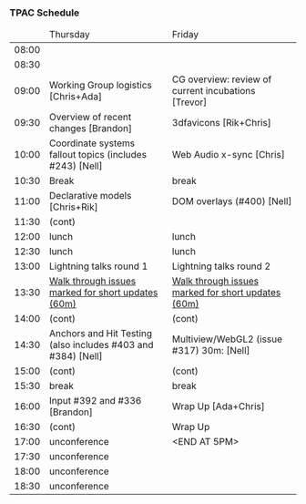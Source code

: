 ### TPAC Schedule

<table>
<thead>
<tr><td><td>Thursday<td>Friday</tr>
<tbody>
<tr><td>08:00<td><td>
<tr><td>08:30<td><td>
<tr><td>09:00<td>Working Group logistics [Chris+Ada]<td>CG overview: review of current incubations [Trevor]
<tr><td>09:30<td>Overview of recent changes [Brandon]<td>3dfavicons [Rik+Chris]
<tr><td>10:00<td>Coordinate systems fallout topics (includes #243) [Nell]<td>Web Audio x-sync [Chris]
<tr><td>10:30<td>Break<td>break
<tr><td>11:00<td>Declarative models [Chris+Rik]<td>DOM overlays (#400) [Nell]
<tr><td>11:30<td>(cont)<td>
<tr><td>12:00<td>lunch<td>lunch
<tr><td>12:30<td>lunch<td>lunch
<tr><td>13:00<td>Lightning talks round 1<td>Lightning talks round 2
<tr><td>13:30<td><a target="_blank" href="https://github.com/immersive-web/webxr/issues?q=is%3Aissue+is%3Aopen+label%3A%22FTF+discussion+requested%22">Walk through issues marked for short updates  (60m)</a><td><a target="_blank" href="https://github.com/immersive-web/webxr/issues?q=is%3Aissue+is%3Aopen+label%3A%22FTF+discussion+requested%22">Walk through issues marked for short updates  (60m)</a>
<tr><td>14:00<td>(cont)<td>(cont)
<tr><td>14:30<td>Anchors and Hit Testing (also includes #403 and #384)  [Nell]<td>Multiview/WebGL2 (issue #317) 30m: [Nell]
<tr><td>15:00<td>(cont)<td>(cont)
<tr><td>15:30<td>break<td>break
<tr><td>16:00<td>Input #392 and #336 [Brandon]<td>Wrap Up [Ada+Chris]
<tr><td>16:30<td>(cont)<td>Wrap Up
<tr><td>17:00<td>unconference<td>&lt;END AT 5PM&gt;
<tr><td>17:30<td>unconference<td>
<tr><td>18:00<td>unconference<td>
<tr><td>18:30<td>unconference<td>
</table>
